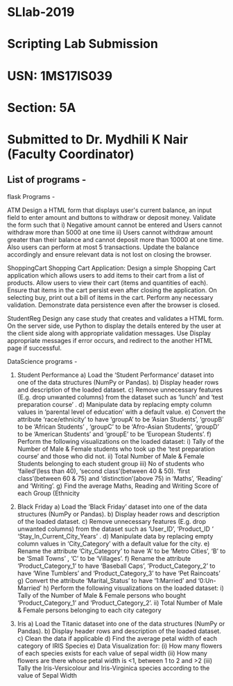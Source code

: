 # SLlab-2019

# Scripting Lab Submission

# USN: 1MS17IS039

# Section: 5A

# Submitted to Dr. Mydhili K Nair (Faculty Coordinator)
## List of programs - 

flask Programs - 

ATM
Design a HTML form that displays user's current balance, an input field to enter amount and buttons to withdraw or deposit money. Validate the form such that i) Negative amount cannot be entered and Users cannot withdraw more than 5000 at one time ii) Users cannot withdraw amount greater than their balance and cannot deposit more than 10000 at one time. Also users can perform at most 5 transactions. Update the balance accordingly and ensure relevant data is not lost on closing the browser.

ShoppingCart
Shopping Cart Application: Design a simple Shopping Cart application which allows users to add items to their cart from a list of products. Allow users to view their cart (items and quantities of each). Ensure that items in the cart persist even after closing the application. On selecting buy, print out a bill of items in the cart. Perform any necessary validation. Demonstrate data persistence even after the browser is closed.

StudentReg
Design any case study that creates and validates a HTML form. On the server side, use Python to display the details entered by the user at the client side along with appropriate validation messages. Use Display appropriate messages if error occurs, and redirect to the another HTML page if successful.

DataScience programs - 

1. Student Performance
a) Load the ‘Student Performance’ dataset into one of the data structures (NumPy or Pandas).
b) Display header rows and description of the loaded dataset.
c) Remove unnecessary features (E.g. drop unwanted columns) from the dataset such as ‘lunch’ and
‘test preparation course’ .
d) Manipulate data by replacing empty column values in ‘parental level of education’ with a default
value.
e) Convert the attribute ‘race/ethnicity’ to have ‘groupA’ to be ‘Asian Students’, ‘groupB’ to be ‘African
Students’ , ‘groupC’ to be ‘Afro-Asian Students’, ‘groupD’ to be ‘American Students’ and ‘groupE’ to be
‘European Students’.
f) Perform the following visualizations on the loaded dataset:
i) Tally of the Number of Male & Female students who took up the ‘test preparation course’ and
those who did not.
ii) Total Number of Male & Female Students belonging to each student group
iii) No of students who ‘failed’(less than 40), ‘second class’(between 40 & 50).
‘first class’(between 60 & 75) and ‘distinction’(above 75) in ‘Maths’,
‘Reading’ and ‘Writing’.
g) Find the average Maths, Reading and Writing Score of each Group (Ethnicity

2. Black Friday
a) Load the ‘Black Friday’ dataset into one of the data structures (NumPy or Pandas).
b) Display header rows and description of the loaded dataset.
c) Remove unnecessary features (E.g. drop unwanted columns) from the dataset such as ‘User_ID’,
‘Product_ID ‘ ‘Stay_In_Current_City_Years’ .
d) Manipulate data by replacing empty column values in ‘City_Category’ with a default value for the
city.
e) Rename the attribute ‘City_Category’ to have ‘A’ to be ‘Metro Cities’, ‘B’ to be ‘Small Towns’ , ‘C’
to be ‘Villages’.
f) Rename the attribute ‘Product_Category_1’ to have ‘Baseball Caps’, ‘Product_Category_2’ to
have ‘Wine Tumblers’ and ‘Product_Category_3’ to have ‘Pet Raincoats’
g) Convert the attribute ‘Marital_Status’ to have ‘1:Married’ and ‘0:Un-Married’
h) Perform the following visualizations on the loaded dataset:
i) Tally of the Number of Male & Female persons who bought ‘Product_Category_1’ and
‘Product_Category_2’.
ii) Total Number of Male & Female persons belonging to each city category

3. Iris
a) Load the Titanic dataset into one of the data structures (NumPy or Pandas).
b) Display header rows and description of the loaded dataset.
c) Clean the data if applicable
d) Find the average petal width of each category of IRIS Species
e) Data Visualization for:
(i) How many flowers of each species exists for each value of sepal width
(ii) How many flowers are there whose petal width is <1, between 1 to 2 and >2
(iii) Tally the Iris-Versicolour and Iris-Virginica species according to the value of Sepal Width
